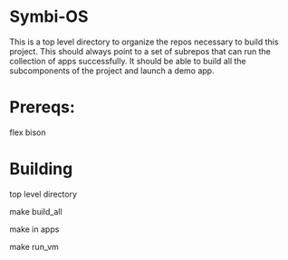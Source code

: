 # Symbi-OS

This is a top level directory to organize the repos necessary to build this project. This should always point to a set of subrepos that can run the collection of apps successfully. It should be able to build all the subcomponents of the project and launch a demo app.

# Prereqs:

flex bison

# Building
top level directory

make build_all

make in apps

make run_vm
